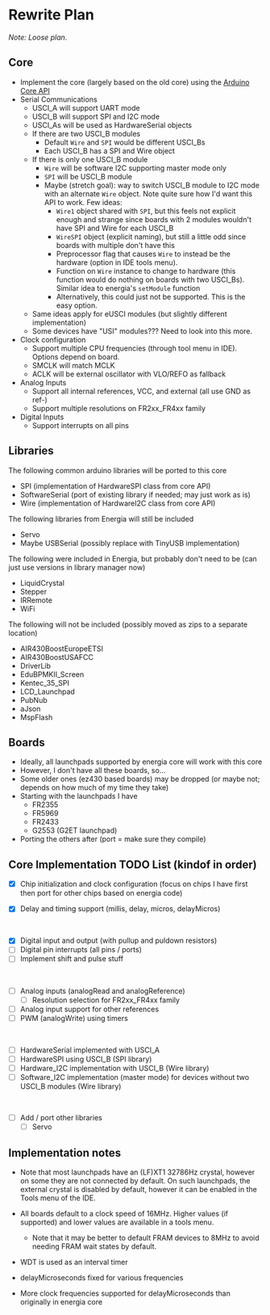 # Rewrite Plan

*Note: Loose plan.*

## Core

- Implement the core (largely based on the old core) using the [Arduino Core API](https://github.com/arduino/ArduinoCore-API)
- Serial Communications
    - USCI_A will support UART mode
    - USCI_B will support SPI and I2C mode
    - USCI_As will be used as HardwareSerial objects
    - If there are two USCI_B modules
        - Default `Wire` and `SPI` would be different USCI_Bs
        - Each USCI_B has a SPI and Wire object
    - If there is only one USCI_B module
        - `Wire` will be software I2C supporting master mode only
        - `SPI` will be USCI_B module
        - Maybe (stretch goal): way to switch USCI_B module to I2C mode with an alternate `Wire` object. Note quite sure how I'd want this API to work. Few ideas: 
            - `Wire1` object shared with `SPI`, but this feels not explicit enough and strange since boards with 2 modules wouldn't have SPI and Wire for each USCI_B
            - `WireSPI` object (explicit naming), but still a little odd since boards with multiple don't have this
            - Preprocessor flag that causes `Wire` to instead be the hardware (option in IDE tools menu).
            - Function on `Wire` instance to change to hardware (this function would do nothing on boards with two USCI_Bs). Similar idea to energia's `setModule` function
            - Alternatively, this could just not be supported. This is the easy option.
    - Same ideas apply for eUSCI modules (but slightly different implementation)
    - Some devices have "USI" modules??? Need to look into this more.
- Clock configuration
    - Support multiple CPU frequencies (through tool menu in IDE). Options depend on board.
    - SMCLK will match MCLK
    - ACLK will be external oscillator with VLO/REFO as fallback
- Analog Inputs
    - Support all internal references, VCC, and external (all use GND as ref-)
    - Support multiple resolutions on FR2xx_FR4xx family
- Digital Inputs
    - Support interrupts on all pins


## Libraries

The following common arduino libraries will be ported to this core

- SPI (implementation of HardwareSPI class from core API)
- SoftwareSerial (port of existing library if needed; may just work as is)
- Wire (implementation of HardwareI2C class from core API)


The following libraries from Energia will still be included

- Servo
- Maybe USBSerial (possibly replace with TinyUSB implementation)


The following were included in Energia, but probably don't need to be (can just use versions in library manager now)

- LiquidCrystal
- Stepper
- IRRemote
- WiFi

The following will not be included (possibly moved as zips to a separate location)

- AIR430BoostEuropeETSI
- AIR430BoostUSAFCC
- DriverLib
- EduBPMKII_Screen
- Kentec_35_SPI
- LCD_Launchpad
- PubNub
- aJson
- MspFlash


## Boards

- Ideally, all launchpads supported by energia core will work with this core
- However, I don't have all these boards, so...
- Some older ones (ez430 based boards) may be dropped (or maybe not; depends on how much of my time they take)
- Starting with the launchpads I have
    - FR2355
    - FR5969
    - FR2433
    - G2553 (G2ET launchpad)
- Porting the others after (port = make sure they compile)


## Core Implementation TODO List (kindof in order)

- [x] Chip initialization and clock configuration (focus on chips I have first then port for other chips based on energia code)
- [x] Delay and timing support (millis, delay, micros, delayMicros)
    

<br />

- [x] Digital input and output (with pullup and puldown resistors)
- [ ] Digital pin interrupts (all pins / ports)
- [ ] Implement shift and pulse stuff

<br />

- [ ] Analog inputs (analogRead and analogReference)
    - [ ] Resolution selection for FR2xx_FR4xx family
- [ ] Analog input support for other references
- [ ] PWM (analogWrite) using timers

<br />

- [ ] HardwareSerial implemented with USCI_A
- [ ] HardwareSPI using USCI_B (SPI library)
- [ ] Hardware_I2C implementation with USCI_B (Wire library)
- [ ] Software_I2C implementation (master mode) for devices without two USCI_B modules (Wire library)

<br />

- [ ] Add / port other libraries
    - [ ] Servo

## Implementation notes

- Note that most launchpads have an (LF)XT1 32786Hz crystal, however on some they are not connected by default. On such launchpads, the external crystal is disabled by default, however it can be enabled in the Tools menu of the IDE.
- All boards default to a clock speed of 16MHz. Higher values (if supported) and lower values are available in a tools menu.
    - Note that it may be better to default FRAM devices to 8MHz to avoid needing FRAM wait states by default.

- WDT is used as an interval timer
- delayMicroseconds fixed for various frequencies
- More clock frequencies supported for delayMicroseconds than originally in energia core
